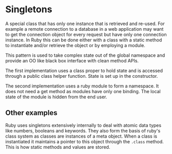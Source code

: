 # Singletons

A special class that has only one instance that is retrieved and re-used. For example a remote connection to a database in a web application may want to get the connection object for every request but have only one connection instance. In Ruby this can be done either with a class with a static method to instantiate and/or retrieve the object or by employing a module. 

This pattern is used to take complex state out of the global namespace and provide an OO like black box interface with clean method APIs.

The first implementation uses a class proper to hold state and is accessed through a public class helper function. State is set up in the constructor.

The second implementation uses a ruby module to form a namespace. It does not need a get method  as modules have only one binding. The local state of the module is hidden from the end user.

## Other examples
Ruby uses singletons extensively internally to deal with atomic data types like numbers, booleans and keywords. They also form the basis of ruby's class system as classes are instances of a meta object. When a class is instantiated it maintains a pointer to this object through the `.class` method. This is how static methods and values are stored.
